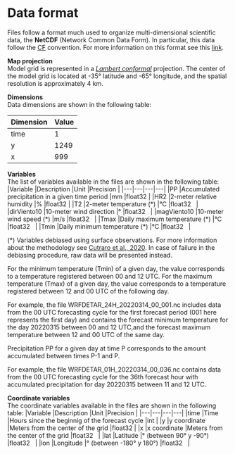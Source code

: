 # Data format

Files follow a format much used to organize multi-dimensional scientific data, the **NetCDF** (Network Common Data Form). In particular, this data follow the <a href="http://cfconventions.org/" target="_blank">CF</a> convention. For more information on this format see this <a href="https://docs.unidata.ucar.edu/netcdf-c/current/index.html" target="_blank">link</a>.

**Map projection** <br />
Model grid is represented in a <a href="https://www2.mmm.ucar.edu/wrf/users/docs/user_guide_V3/user_guide_V3.9/users_guide_chap3.html" target="_blank">*Lambert conformal*</a> projection. The center of the model grid is located at -35° latitude and -65° longitude, and the spatial resolution is approximately 4 km.

**Dimensions**<br />
Data dimensions are shown in the following table:

|Dimension   |Value   |
|---|---|
| time  |1   |
|y   |1249   |
|x   |999   |

**Variables**<br />
The list of variables available in the files are shown in the following table:
|Variable   |Description   |Unit   |Precision   |
|---|---|---|---|
|PP   |Accumulated precipitation in a given time period   |mm   |float32   |
|HR2   |2-meter relative humidity   |%   |float32   |
|T2   |2-meter temperature (\*)   |°C   |float32   |
|dirViento10   |10-meter wind direction    |°   |float32   |
|magViento10   |10-meter wind speed (\*)   |m/s   |float32   |
|Tmax   |Daily maximum temperature (\*)   |°C   |float32   |
|Tmin   |Daily minimum temperature (\*)   |°C   |float32   |

(\*) Variables debiased using surface observations. For more information about the methodology see <a href="http://repositorio.smn.gob.ar/handle/20.500.12160/1405" target="_blank">Cutraro et al., 2020</a>. In case of failure in the debiasing procedure, raw data will be presented instead.

For the minimum temperature (Tmin) of a given day, the value corresponds to a temperature registered between 00 and 12 UTC. For the maximum temperature (Tmax) of a given day, the value corresponds to a temperature registered between 12 and 00 UTC of the following day.

For example, the file WRFDETAR_24H_20220314_00_001.nc includes data from the 00 UTC forecasting cycle for the first forecast period (001 here represents the first day) and contains the forecast minimum temperature for the day 20220315 between 00 and 12 UTC,and the forecast maximum temperature between 12 and 00 UTC of the same day.

Precipitation PP for a given day at time P corresponds to the amount accumulated between times P-1 and P. 

For example, the file WRFDETAR_01H_20220314_00_036.nc contains data from the 00 UTC forecasting cycle for the 36th forecast hour with accumulated precipitation for day 20220315 between 11 and 12 UTC.


**Coordinate variables**<br />
The coordinate variables available in the files are shown in the following table:
|Variable   |Description   |Unit   |Precision   |
|---|---|---|---|
|time   |Time   |Hours since the beginnig of the forecast cycle   |int   |
|y   |y coordinate  |Meters from the center of the grid   |float32   |
|x   |x coordinate  |Meters from the center of the grid   |float32   |
|lat   |Latitude   |° (between 90° y -90°)   |float32   |
|lon   |Longitude   |° (between -180° y 180°)   |float32   |
